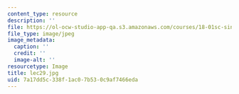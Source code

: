 ```yaml
---
content_type: resource
description: ''
file: https://ol-ocw-studio-app-qa.s3.amazonaws.com/courses/18-01sc-single-variable-calculus-fall-2010/7a17dd5c338f1ac07b530c9af7466eda_lec29.jpg
file_type: image/jpeg
image_metadata:
  caption: ''
  credit: ''
  image-alt: ''
resourcetype: Image
title: lec29.jpg
uid: 7a17dd5c-338f-1ac0-7b53-0c9af7466eda
---
```

